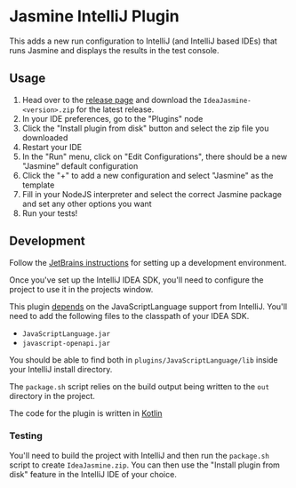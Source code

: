 # Jasmine IntelliJ Plugin

This adds a new run configuration to IntelliJ (and IntelliJ based IDEs) that runs Jasmine and displays the results in the test console.

## Usage

1. Head over to the [release page](https://github.com/jasmine/IdeaJasmine/releases) and download the `IdeaJasmine-<version>.zip` for the latest release. 
1. In your IDE preferences, go to the "Plugins" node
1. Click the "Install plugin from disk" button and select the zip file you downloaded
1. Restart your IDE
1. In the "Run" menu, click on "Edit Configurations", there should be a new "Jasmine" default configuration
1. Click the "+" to add a new configuration and select "Jasmine" as the template
1. Fill in your NodeJS interpreter and select the correct Jasmine package and set any other options you want
1. Run your tests!

## Development

Follow the [JetBrains instructions](https://www.jetbrains.org/intellij/sdk/docs/basics/getting_started/setting_up_environment.html) for setting up a development environment.

Once you've set up the IntelliJ IDEA SDK, you'll need to configure the project to use it in the projects window.

This plugin [depends](https://www.jetbrains.org/intellij/sdk/docs/basics/plugin_structure/plugin_dependencies.html) on the JavaScriptLanguage support from IntelliJ.
You'll need to add the following files to the classpath of your IDEA SDK.
- `JavaScriptLanguage.jar`
- `javascript-openapi.jar`

You should be able to find both in `plugins/JavaScriptLanguage/lib` inside your IntelliJ install directory.

The `package.sh` script relies on the build output being written to the `out` directory in the project.

The code for the plugin is written in [Kotlin](http://kotlinlang.org/)

### Testing

You'll need to build the project with IntelliJ and then run the `package.sh` script to create `IdeaJasmine.zip`.
You can then use the "Install plugin from disk" feature in the IntelliJ IDE of your choice. 
